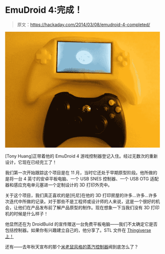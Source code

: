 # EmuDroid 4:完成！

> 原文：<https://hackaday.com/2014/03/08/emudroid-4-completed/>

![DSCN4668](img/5ebb489125e36c30397e662af504e5d0.png)

[Tony Huang]正带着他的 EmuDroid 4 游戏控制器登记入住。经过无数次的重新设计，它现在已经完工了！

我们第一次开始跟踪这个项目是在 11 月，当时它还处于早期原型阶段。他所做的是将一台 4 英寸的安卓平板电脑、一个 USB SNES 控制器、一个 USB OTG 适配器和感应充电单元塞进一个定制设计的 3D 打印外壳中。

关于这个项目，我们真正喜欢的是[托尼]在他的 3D 打印房屋的许多…许多…许多次迭代中所做的记录。对于那些不是工程师或设计师的人来说，这是一个很好的机会，让他们在产品发布前了解产品原型的制作。现在想象一下当我们没有 3D 打印机的时候是什么样子！

他显然还在为 DroidBuild 的宣传赠送一台免费平板电脑——我们不太确定它是否包括控制器。如果你有兴趣建立自己的，他分享了。STL 文件在 [Thingiverse 上！](http://www.thingiverse.com/thing:264777)

还有——去年秋天宣布的那个[米老鼠风格的蒸汽控制器](http://hackaday.com/2013/10/01/steam-controller-open-and-hackable/)阀到底怎么了？